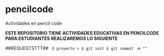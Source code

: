 # pencilcode
Actividades en pencil code

**ESTE REPOSITORIO TIENE ACTIVIDADES EDUCATIVAS EN PENCILCODE PARA ESTUDIANTES**
__REALIZAREMOS LO SIGUIENTE__

##REQUESTSTTT##
<code>
$ proyecto >
$ git init
$ git commit -m ""
<code>
